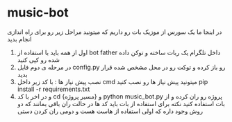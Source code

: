 # music-bot
در اینجا ما یک سورس از موزیک بات رو داریم که میتونید مراحل زیر رو برای راه اندازی انجام بدید
1. اول از همه باید با استفاده از bot father داخل تلگرام یک ربات ساخته و توکن داده شده رو کپی کنید
2. در مرحله ی دوم فایل config.py رو باز کرده و توکت رو در محل مشخص شده قرار بدید
3. نصب پیش نیاز ها : با کد زیر داخل cmd  میتونید پیش نیاز ها رو نصب کنید
pip install -r requirements.txt
5. و در اخر با کد cd {مسیر پروژه} و python music_bot.py پروژه رو ران کرده و از بات استفاده کنید
نکته برای استفاده از بات باید کد ها در حالت ران باقی بمانند که دو روش وجود داره که اولی استفاده از هاست هست و دومی ران کردن دستی


